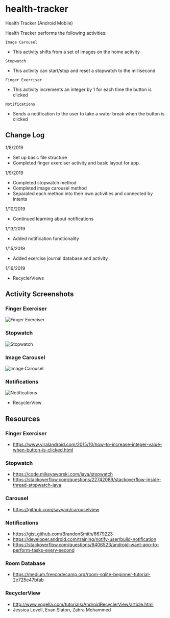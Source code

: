 # health-tracker
Health Tracker (Android Mobile)

Health Tracker performs the following activities:

`Image Carousel`
* This activity shifts from a set of images on the home activity

`Stopwatch`
* This activity can start/stop and reset a stopwatch to the millisecond

`Finger Exerciser`
* This activity increments an integer by 1 for each time the button is clicked

`Notifications`
* Sends a notification to the user to take a water break when the button is clicked


## Change Log
1/8/2019
- Set up basic file structure
- Completed finger exerciser activity and basic layout for app.

1/9/2019
- Completed stopwatch method
- Completed image carousel method
- Separated each method into their own activities and connected by intents

1/10/2019
- Continued learning about notifications

1/13/2019
- Added notification functionality

1/15/2019
- Added exercise journal database and activity

1/16/2019
- RecyclerViews

## Activity Screenshots
### Finger Exerciser
![Finger Exerciser](./screenshots/Screenshot_FingerExcerciser.png)

### Stopwatch
![Stopwatch](./screenshots/Screenshot_Stopwatch.png)

### Image Carousel
![Image Carousel](./screenshots/Screenshot_MainActivity.png)

### Notifications
![Notifications](./screenshots/Screenshot_Notifications.png)

- RecyclerView

## Resources

### Finger Exerciser
* https://www.viralandroid.com/2015/10/how-to-increase-integer-value-when-button-is-clicked.html

### Stopwatch
* https://code.mikeyaworski.com/java/stopwatch
* https://stackoverflow.com/questions/22742089/stackoverflow-inside-thread-stopwatch-java

### Carousel
* https://github.com/sayyam/carouselview

### Notifications
* https://gist.github.com/BrandonSmith/6679223
* https://developer.android.com/training/notify-user/build-notification
* https://stackoverflow.com/questions/9406523/android-want-app-to-perform-tasks-every-second

### Room Database
* https://medium.freecodecamp.org/room-sqlite-beginner-tutorial-2e725e47bfab

### RecyclerView
* http://www.vogella.com/tutorials/AndroidRecyclerView/article.html
* Jessica Lovell, Evan Slaton, Zahra Mohammed
